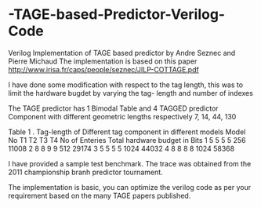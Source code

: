 # -TAGE-based-Predictor-Verilog-Code
Verilog Implementation of TAGE based predictor by  Andre Seznec and  Pierre Michaud
The implementation is based on this paper http://www.irisa.fr/caps/people/seznec/JILP-COTTAGE.pdf

I have done some modification with respect to the tag length, this was to limit the hardware bugdet by varying the tag- length and number of indexes

The TAGE predictor has 1 Bimodal Table and 4 TAGGED predictor Component with different geometric lengths respectively 7, 14, 44, 130

Table 1 . Tag-length of Different tag component in different models
Model No    T1    T2    T3    T4    No of Enteries    Total hardware budget in Bits
  1         5     5     5      5          256                 11008
  2         8     8     9      9          512                 29174
  3         5     5     5      5          1024                44032
  4         8     8     8      8          1024                58368


I have provided a sample test benchmark. The trace was obtained from the 2011 championship branh predictor tournament.

The implementation is basic, you can optimize the verilog code as per your requirement based on the many TAGE papers published.


